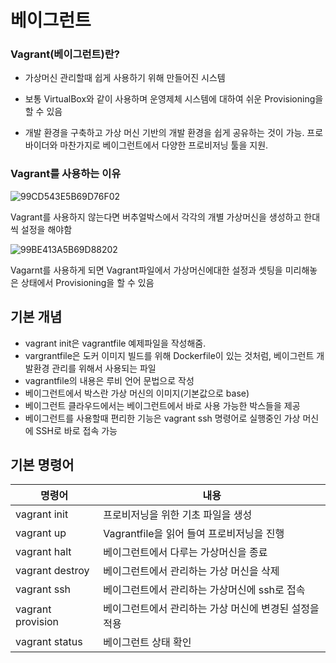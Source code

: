 # 베이그런트

### **Vagrant(베이그런트)란?**

- 가상머신 관리할때 쉽게 사용하기 위해 만들어진 시스템

- 보통 VirtualBox와 같이 사용하며 운영제체 시스템에 대하여 쉬운 Provisioning을 할 수 있음
- 개발 환경을 구축하고 가상 머신 기반의 개발 환경을 쉽게 공유하는 것이 가능. 프로바이더와 마찬가지로 베이그런트에서 다양한 프로비저닝 툴을 지원.

### **Vagrant를 사용하는 이유**

![99CD543E5B69D76F02](https://user-images.githubusercontent.com/90545926/155873830-37783fce-c988-4ec4-b38a-467b7736fb28.png)

Vagrant를 사용하지 않는다면 버추얼박스에서 각각의 개별 가상머신을 생성하고 한대씩 설정을 해야함

![99BE413A5B69D88202](https://user-images.githubusercontent.com/90545926/155873828-16be6cb3-9903-4b14-98d4-c84c1d070f87.png)

Vagarnt를 사용하게 되면 Vagrant파일에서 가상머신에대한 설정과 셋팅을 미리해놓은 상태에서 Provisioning을 할 수 있음



## 기본 개념

- vagrant init은 vagrantfile 예제파일을 작성해줌. 
- vargrantfile은 도커 이미지 빌드를 위해 Dockerfile이 있는 것처럼, 베이그런트 개발환경 관리를 위해서 사용되는 파일
- vagrantfile의 내용은 루비 언어 문법으로 작성
- 베이그런트에서 박스란 가상 머신의 이미지(기본값으로 base)
- 베이그런트 클라우드에서는 베이그런트에서 바로 사용 가능한 박스들을 제공
- 베이그런트를 사용할때 편리한 기능은 vagrant ssh 명령어로 실행중인 가상 머신에 SSH로 바로 접속 가능



## 기본 명령어

| 명령어            | 내용                                                   |
| ----------------- | ------------------------------------------------------ |
| vagrant init      | 프로비저닝을 위한 기초 파일을 생성                     |
| vagrant up        | Vagrantfile을 읽어 들여 프로비저닝을 진행              |
| vagrant halt      | 베이그런트에서 다루는 가상머신을 종료                  |
| vagrant destroy   | 베이그런트에서 관리하는 가상 머신을 삭제               |
| vagrant ssh       | 베이그런트에서 관리하는 가상머신에 ssh로 접속          |
| vagrant provision | 베이그런트에서 관리하는 가상 머신에 변경된 설정을 적용 |
| vagrant status    | 베이그런트 상태 확인                                   |